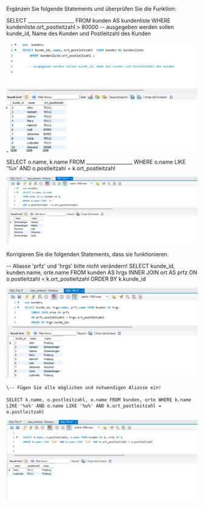 Ergänzen Sie folgende Statements und überprüfen Sie die Funktion:



SELECT \__________________\_ FROM kunden AS kundenliste 
    WHERE kundenliste.ort_postleitzahl \> 80000
    \-- ausgegeben werden sollen kunde_id, Name des Kunden und Postleitzahl des Kunden


![Aufgabe1](alias1.jpg)


SELECT o.name, k.name FROM \__________________\_ 
     WHERE o.name LIKE '%n' AND o.postleitzahl = k.ort_postleitzahl

![Aufgabe1](alias2.jpg)

Korrigieren Sie die folgenden Statements, dass sie funktionieren.



\-- Aliasse 'prfz' und 'hrgs' bitte nicht verändern!
SELECT kunde_id, kunden.name, orte.name FROM kunden AS hrgs 
    INNER JOIN ort AS prfz 
    ON o.postleitzahl = k.ort_postleitzahl 
    ORDER BY k.kunde_id

![Aufgabe1](alias3.jpg)



    \-- Fügen Sie alle möglichen und notwendigen Aliasse ein!

    SELECT k.name, o.postleitzahl, o.name FROM kunden, orte WHERE k.name LIKE '%a%' AND o.name LIKE '%u%' AND k.ort_postleitzahl = o.postleitzahl

![Aufgabe1](alias4.jpg)
